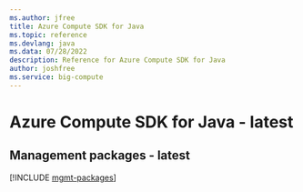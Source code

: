 ```yaml
---
ms.author: jfree
title: Azure Compute SDK for Java
ms.topic: reference
ms.devlang: java
ms.data: 07/28/2022
description: Reference for Azure Compute SDK for Java
author: joshfree
ms.service: big-compute
---
```

# Azure Compute SDK for Java - latest

## Management packages - latest
[!INCLUDE [mgmt-packages](compute-mgmt-index.md)]

